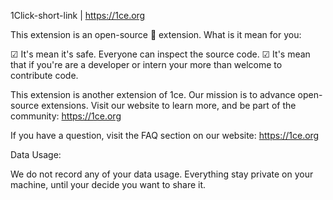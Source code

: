 1Click-short-link | https://1ce.org


This extension is an open-source 📰 extension. What is it mean for you:


☑ It's mean it's safe. Everyone can inspect the source code.
☑ It's mean that if you're are a developer or intern your more than welcome to contribute code.

This extension is another extension of 1ce. Our mission is to advance open-source extensions.
Visit our website to learn more, and be part of the community: https://1ce.org

If you have a question, visit the FAQ section on our website: https://1ce.org

Data Usage:

We do not record any of your data usage. Everything stay private on your machine, until your decide you want to share it.